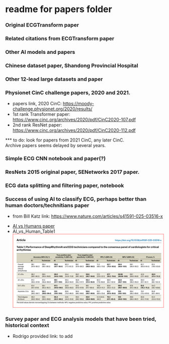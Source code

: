 # readme for papers folder  

### Original ECGTransform paper  

### Related citations from ECGTransform paper  

### Other AI models and papers  

### Chinese dataset paper, Shandong Provincial Hospital  

### Other 12-lead large datasets and paper  


### Physionet CinC challenge papers, 2020 and 2021.  
 * papers link, 2020 CinC: https://moody-challenge.physionet.org/2020/results/  
 * 1st rank Transformer paper: https://www.cinc.org/archives/2020/pdf/CinC2020-107.pdf
 * 2nd rank ResNet paper: https://www.cinc.org/archives/2020/pdf/CinC2020-112.pdf

*** to do: look for papers from 2021 CinC, any later CinC.  
Archive papers seems delayed by several years. 

### Simple ECG CNN notebook and paper(?)  
### ResNets 2015 original paper, SENetworks 2017 paper.  

### ECG data splitting and filtering paper, notebook  


### Success of using AI to classify ECG, perhaps better than human doctors/technitians paper  
 - from Bill Katz link: https://www.nature.com/articles/s41591-025-03516-x
 * <a href="https://github.com/JennEYoon/ECG-transform/blob/main/papers/AI_vs_Human_s41591-025-03516-x.pdf" >AI vs Humans paper</a>
 * AI_vs_Human_Table1
   <img src="https://github.com/JennEYoon/ECG-transform/blob/main/papers/AI_vs_Human_Table1.png" >

### Survey paper and ECG analysis models that have been tried, historical context 
 - Rodrigo provided link: to add  







